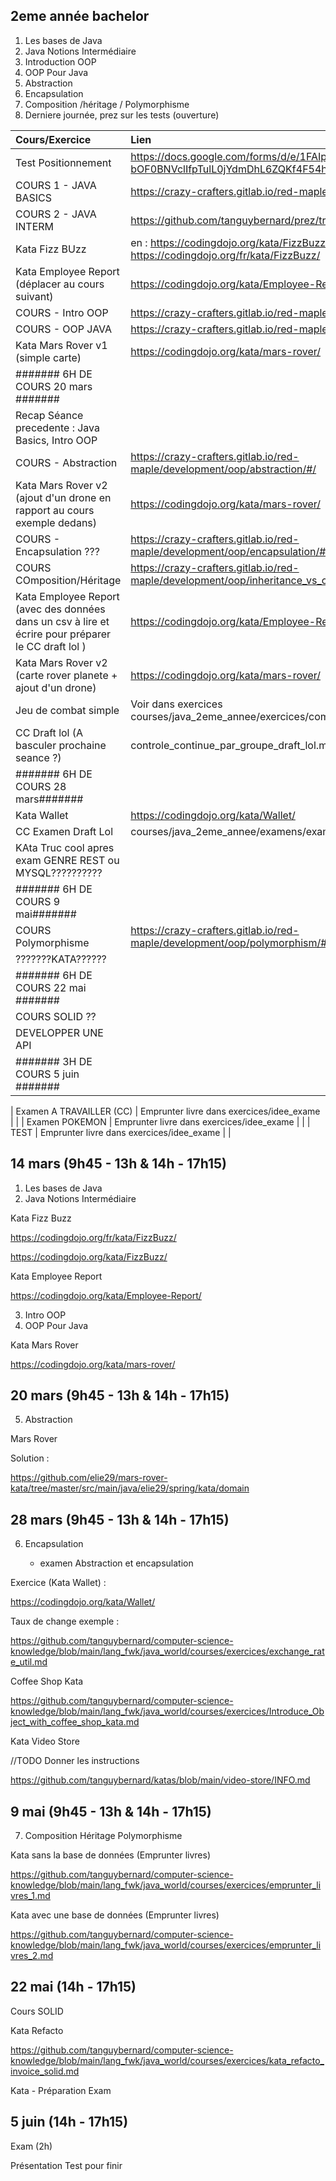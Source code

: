 

## 2eme année bachelor

1. Les bases de Java
2. Java Notions Intermédiaire
3. Introduction OOP
4. OOP Pour Java
5. Abstraction
6. Encapsulation
7. Composition /héritage / Polymorphisme
8. Derniere journée, prez sur les tests (ouverture)

| Cours/Exercice                                                                                       | Lien                                                                                                           | Solution                                                              |
|:-----------------------------------------------------------------------------------------------------|:---------------------------------------------------------------------------------------------------------------|:----------------------------------------------------------------------|
| Test Positionnement                                                                                  | https://docs.google.com/forms/d/e/1FAIpQLSdB6kbKJjpn6-bOF0BNVclIfpTulL0jYdmDhL6ZQKf4F54hEA/viewform?usp=dialog |                                                                       |
| COURS 1 - JAVA BASICS                                                                                | https://crazy-crafters.gitlab.io/red-maple/development/java/basics/#/                                          |                                                                       |
| COURS 2 - JAVA INTERM                                                                                | https://github.com/tanguybernard/prez/tree/main/java_intermediate                                              |                                                                       |
| Kata Fizz BUzz                                                                                       | en : https://codingdojo.org/kata/FizzBuzz/  fr : https://codingdojo.org/fr/kata/FizzBuzz/                      |                                                                       |
| Kata Employee Report  (déplacer au cours suivant)                                                    | https://codingdojo.org/kata/Employee-Report/                                                                   |                                                                       |
| COURS - Intro OOP                                                                                    | https://crazy-crafters.gitlab.io/red-maple/development/oop/basics/#/                                           |                                                                       |
| COURS - OOP JAVA                                                                                     | https://crazy-crafters.gitlab.io/red-maple/development/java/oop/#/                                             |                                                                       |
| Kata Mars Rover v1 (simple carte)                                                                    | https://codingdojo.org/kata/mars-rover/                                                                        | https://github.com/tanguybernard/katas/tree/main/mars-rover-kata-java |
| ####### 6H DE COURS 20 mars #######                                                                  |                                                                                                                |                                                                       |
| Recap Séance precedente : Java Basics, Intro OOP                                                     |                                                                                                                |                                                                       |
| COURS - Abstraction                                                                                  | https://crazy-crafters.gitlab.io/red-maple/development/oop/abstraction/#/                                      |                                                                       |
| Kata Mars Rover v2 (ajout d'un drone en rapport au cours exemple dedans)                             | https://codingdojo.org/kata/mars-rover/                                                                        | https://github.com/tanguybernard/katas/tree/main/mars-rover-kata-java |
| COURS - Encapsulation ???                                                                            | https://crazy-crafters.gitlab.io/red-maple/development/oop/encapsulation/#/                                    |                                                                       |
| COURS COmposition/Héritage                                                                           | https://crazy-crafters.gitlab.io/red-maple/development/oop/inheritance_vs_composition/#/                       |                                                                       |
| Kata Employee Report  (avec des données dans un csv à lire et écrire pour préparer le CC draft lol ) | https://codingdojo.org/kata/Employee-Report/                                                                   |                                                                       |
| Kata Mars Rover v2 (carte rover planete + ajout d'un drone)                                          | https://codingdojo.org/kata/mars-rover/                                                                        | https://github.com/tanguybernard/katas/tree/main/mars-rover-kata-java |
| Jeu de combat simple                                                                                 | Voir dans exercices courses/java_2eme_annee/exercices/combat_simple.md                                         |                                                                       |
| CC Draft lol (A basculer prochaine seance ?)                                                         | controle_continue_par_groupe_draft_lol.md                                                                      |                                                                       |
| ####### 6H DE COURS 28 mars#######                                                                   |                                                                                                                |                                                                       |
| Kata Wallet                                                                                          | https://codingdojo.org/kata/Wallet/                                                                            |                                                                       | 
| CC Examen Draft Lol                                                                                  | courses/java_2eme_annee/examens/exam1_abstraction_encapsulation.md                                             |                                                                       | 
| KAta Truc cool apres exam  GENRE REST ou MYSQL??????????                                             |                                                                                                                |                                                                       | 
| ####### 6H DE COURS 9 mai#######                                                                     |                                                                                                                |                                                                       |
| COURS Polymorphisme                                                                                  | https://crazy-crafters.gitlab.io/red-maple/development/oop/polymorphism/#/                                     |                                                                       | 
| ???????KATA??????                                                                                    |                                                                                                                |                                                                       | 
| ####### 6H DE COURS 22 mai #######                                                                   |                                                                                                                |                                                                       |
| COURS SOLID ??                                                                                       |                                                                                                                |                                                                       |
| DEVELOPPER UNE API                                                                                   |                                                                                                                |                                                                       |
| ####### 3H DE COURS 5 juin #######                                                                   |                                                                                                                |                                                                       |

| Examen A TRAVAILLER (CC)                                                                             | Emprunter livre dans exercices/idee_exame                                                                      |                                                                       | 
| Examen POKEMON                                                                                       | Emprunter livre dans exercices/idee_exame                                                                      |                                                                       | 
| TEST                                                                                       | Emprunter livre dans exercices/idee_exame                                                                      |                                                                       | 


## 14 mars (9h45 - 13h & 14h - 17h15)

1. Les bases de Java
2. Java Notions Intermédiaire

Kata Fizz Buzz

https://codingdojo.org/fr/kata/FizzBuzz/

https://codingdojo.org/kata/FizzBuzz/

Kata Employee Report

https://codingdojo.org/kata/Employee-Report/


3. Intro OOP
4. OOP Pour Java

Kata Mars Rover

https://codingdojo.org/kata/mars-rover/

## 20 mars (9h45 - 13h & 14h - 17h15)

5. Abstraction

Mars Rover

Solution : 

https://github.com/elie29/mars-rover-kata/tree/master/src/main/java/elie29/spring/kata/domain

## 28 mars (9h45 - 13h & 14h - 17h15)

6. Encapsulation

   + examen Abstraction et encapsulation

Exercice (Kata Wallet) : 

https://codingdojo.org/kata/Wallet/

Taux de change exemple : 

https://github.com/tanguybernard/computer-science-knowledge/blob/main/lang_fwk/java_world/courses/exercices/exchange_rate_util.md

Coffee Shop Kata

https://github.com/tanguybernard/computer-science-knowledge/blob/main/lang_fwk/java_world/courses/exercices/Introduce_Object_with_coffee_shop_kata.md


Kata Video Store

//TODO Donner les instructions

https://github.com/tanguybernard/katas/blob/main/video-store/INFO.md

## 9 mai (9h45 - 13h & 14h - 17h15)

7. Composition Héritage Polymorphisme

Kata sans la base de données (Emprunter livres)

https://github.com/tanguybernard/computer-science-knowledge/blob/main/lang_fwk/java_world/courses/exercices/emprunter_livres_1.md

Kata avec une base de données (Emprunter livres)

https://github.com/tanguybernard/computer-science-knowledge/blob/main/lang_fwk/java_world/courses/exercices/emprunter_livres_2.md
## 22 mai (14h - 17h15)

Cours SOLID

Kata Refacto

https://github.com/tanguybernard/computer-science-knowledge/blob/main/lang_fwk/java_world/courses/exercices/kata_refacto_invoice_solid.md

Kata - Préparation Exam

## 5 juin (14h - 17h15)

Exam (2h)

Présentation Test pour finir
